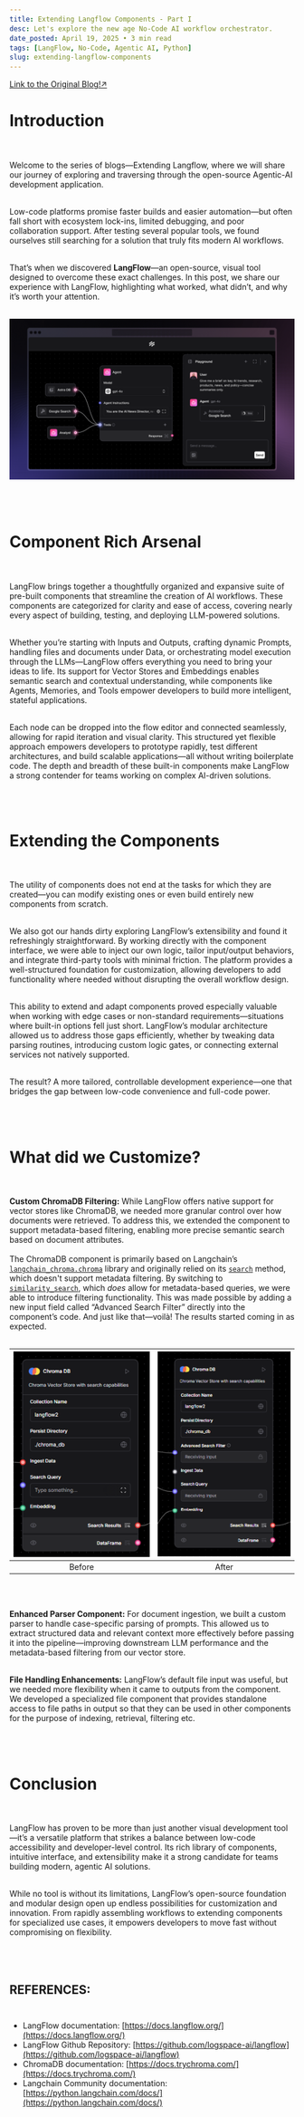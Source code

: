 ```yaml
---
title: Extending Langflow Components - Part I
desc: Let's explore the new age No-Code AI workflow orchestrator.
date_posted: April 19, 2025 • 3 min read
tags: [LangFlow, No-Code, Agentic AI, Python]
slug: extending-langflow-components
---
```


[Link to the Original Blog!↗](https://www.letsai.tech/post/extending-langflow-components-part-i)

# Introduction<br><br>

Welcome to the series of blogs—Extending Langflow, where we will share our journey of exploring and traversing through the open-source Agentic-AI development application.<br><br>

Low-code platforms promise faster builds and easier automation—but often fall short with ecosystem lock-ins, limited debugging, and poor collaboration support. After testing several popular tools, we found ourselves still searching for a solution that truly fits modern AI workflows.<br><br>

That’s when we discovered **LangFlow**—an open-source, visual tool designed to overcome these exact challenges. In this post, we share our experience with LangFlow, highlighting what worked, what didn’t, and why it’s worth your attention.<br><br>

![](/assets/images/langflow.png)<br><br><br><br>

# Component Rich Arsenal<br><br>

LangFlow brings together a thoughtfully organized and expansive suite of pre-built components that streamline the creation of AI workflows. These components are categorized for clarity and ease of access, covering nearly every aspect of building, testing, and deploying LLM-powered solutions.<br><br>

Whether you’re starting with Inputs and Outputs, crafting dynamic Prompts, handling files and documents under Data, or orchestrating model execution through the LLMs—LangFlow offers everything you need to bring your ideas to life. Its support for Vector Stores and Embeddings enables semantic search and contextual understanding, while components like Agents, Memories, and Tools empower developers to build more intelligent, stateful applications.<br><br>

Each node can be dropped into the flow editor and connected seamlessly, allowing for rapid iteration and visual clarity. This structured yet flexible approach empowers developers to prototype rapidly, test different architectures, and build scalable applications—all without writing boilerplate code. The depth and breadth of these built-in components make LangFlow a strong contender for teams working on complex AI-driven solutions.<br><br><br><br>

# Extending the Components<br><br>

The utility of components does not end at the tasks for which they are created—you can modify existing ones or even build entirely new components from scratch.<br><br>

We also got our hands dirty exploring LangFlow’s extensibility and found it refreshingly straightforward. By working directly with the component interface, we were able to inject our own logic, tailor input/output behaviors, and integrate third-party tools with minimal friction. The platform provides a well-structured foundation for customization, allowing developers to add functionality where needed without disrupting the overall workflow design.<br><br>

This ability to extend and adapt components proved especially valuable when working with edge cases or non-standard requirements—situations where built-in options fell just short. LangFlow’s modular architecture allowed us to address those gaps efficiently, whether by tweaking data parsing routines, introducing custom logic gates, or connecting external services not natively supported.<br><br>

The result? A more tailored, controllable development experience—one that bridges the gap between low-code convenience and full-code power.<br><br><br><br>

# What did we Customize?<br><br>

**Custom ChromaDB Filtering:** While LangFlow offers native support for vector stores like ChromaDB, we needed more granular control over how documents were retrieved. To address this, we extended the component to support metadata-based filtering, enabling more precise semantic search based on document attributes.<br><br>
The ChromaDB component is primarily based on Langchain’s [`langchain_chroma.chroma`](https://python.langchain.com/docs/integrations/vectorstores/chroma/) library and originally relied on its [`search`](https://python.langchain.com/v0.2/api_reference/chroma/vectorstores/langchain_chroma.vectorstores.Chroma.html#langchain_chroma.vectorstores.Chroma.search) method, which doesn't support metadata filtering. By switching to [`similarity_search`](https://python.langchain.com/v0.2/api_reference/chroma/vectorstores/langchain_chroma.vectorstores.Chroma.html#langchain_chroma.vectorstores.Chroma.similarity_search), which *does* allow for metadata-based queries, we were able to introduce filtering functionality. This was made possible by adding a new input field called “Advanced Search Filter” directly into the component’s code. And just like that—voilà\! The results started coming in as expected.<br><br>

| ![](/assets/images/chroma-1.png) | ![](/assets/images/chroma-2.png) |
| :---: | :---: |
| Before | After |
<br><br>

**Enhanced Parser Component:** For document ingestion, we built a custom parser to handle case-specific parsing of prompts. This allowed us to extract structured data and relevant context more effectively before passing it into the pipeline—improving downstream LLM performance and the metadata-based filtering from our vector store.<br><br>

**File Handling Enhancements:** LangFlow’s default file input was useful, but we needed more flexibility when it came to outputs from the component. We developed a specialized file component that provides standalone access to file paths in output so that they can be used in other components for the purpose of indexing, retrieval, filtering etc.<br><br><br><br>

# Conclusion<br><br>

LangFlow has proven to be more than just another visual development tool—it’s a versatile platform that strikes a balance between low-code accessibility and developer-level control. Its rich library of components, intuitive interface, and extensibility make it a strong candidate for teams building modern, agentic AI solutions.<br><br>

While no tool is without its limitations, LangFlow’s open-source foundation and modular design open up endless possibilities for customization and innovation. From rapidly assembling workflows to extending components for specialized use cases, it empowers developers to move fast without compromising on flexibility.<br><br><br><br>

## REFERENCES:<br><br>

* LangFlow documentation: [https://docs.langflow.org/](https://docs.langflow.org/)  
* LangFlow Github Repository: [https://github.com/logspace-ai/langflow](https://github.com/logspace-ai/langflow)  
* ChromaDB documentation: [https://docs.trychroma.com/](https://docs.trychroma.com/)  
* Langchain Community documentation: [https://python.langchain.com/docs/](https://python.langchain.com/docs/)